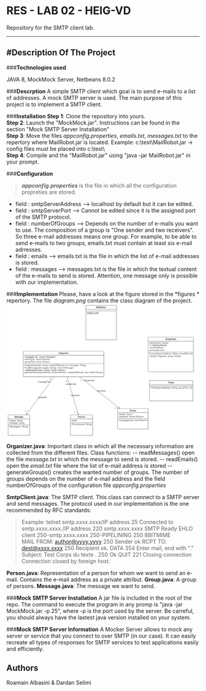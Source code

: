 RES - LAB 02 - HEIG-VD 
===================

Repository for the SMTP client lab.

----------
#Description Of The Project
-------------

###**Technologies used**

JAVA 8, MockMock Server, Netbeans 8.0.2

###**Descrption**
A simple SMTP client which goal is to send e-mails to a list of addresses. A mock SMTP server is used. The main purpose of this project is to implement a SMTP client.

###**Installation**
**Step 1**: Clone the repository into yours.  
**Step 2**: Launch the "MockMock.jar". Instructions can be found in the section "Mock SMTP Server Installation"  
**Step 3**: Move the files *appconfig.properties*, *emails.txt*, *messages.txt* to the repertory where MailRobot.jar is located. Example: c:\test\MailRobot.jar -> config files must be placed into c:\test\  
**Step 4**: Compile and  the "MailRobot.jar" using "java -jar MailRobot.jar" in your prompt.  

###**Configuration**
> ***appconfig.properties*** is the file in which all the configuration propreties are stored. 
>
 - field : smtpServerAddress --> localhost by default but it can be edited.  
 - field : smtpServerPort   --> Cannot be edited since it is the   assigned port of the SMTP protocol. 
 - field : numberOfGroups --> Depends on the number of e-mails you want to use. 
The composition of a group is "One sender and two receivers". So three e-mail addresses means  one group. For example, to be able to send e-mails to two groups, emails.txt must contain at least six e-mail adrresses.
 - field : emails --> emails.txt is the file in which the list of e-mail addresses is stored.
 - field : messages --> messages.txt is the file in which the textual content of the e-mails to send is stored. Attention, one message only is possible with our implementation.

###**Implementation**
 Please, have a look at the figure stored in the *figures * repertory. The file *diagram.png* contains the class diagram of the project.
   ![class diagram](/figures/diagram.png)
 **Organizer.java**: Important class in which all the necessary information are collected from the different files. 
 Class functions: 
 -- readMessages() open the file *message.txt* in which the message to send is stored. 
 -- readEmails() open the *email.txt* file where the list of e-mail address is stored
 -- generateGroups() creates the wanted number of groups. The number of groups depends on the number of e-mail address and the field numberOfGroups of the configuration file *appconfig.properties*
 
**SmtpClient.java**: The SMTP client. This class can connect to a SMTP server and send messages. The protocol used in our implementation is the one recommended by RFC standards:

>Example:
telnet smtp.xxxx.xxxx/IP address 25 
Connected to smtp.xxxx.xxxx./IP address
220 smtp.xxxx.xxxx SMTP Ready
EHLO client
250-smtp.xxxx.xxxx
250-PIPELINING
250 8BITMIME       
MAIL FROM: <author@yyyy.yyyy>
250 Sender ok
RCPT TO: <dest@xxxx.xxxx>
250 Recipient ok.
DATA
354 Enter mail, end with "." 
Subject: Test
Corps du texte
.
250 Ok
QUIT
221 Closing connection
Connection closed by foreign host. 

**Person.java**: Representation of a person for whom we want to send an e-mail. Contains the e-mail address as a private attribut.
**Group.java**: A group of persons.
**Message.java**: The message we want to send.

###**Mock SMTP Server Installation**
 A jar file is included in the root of the repo. The command to execute the program in any promp is "java -jar MockMock.jar -p 25", where -p is the port used by the server. Be carreful, you should always have the lastest java version installed on your system.

###**Mock SMTP Server Information**
A Mocker Server allows to mock any server or service that you connect to over SMTP (in our case). It can easily recreate all types of responses for SMTP services to test applications easily and efficiently.

Authors
-------------
Roamain Albasini & Dardan Selimi
